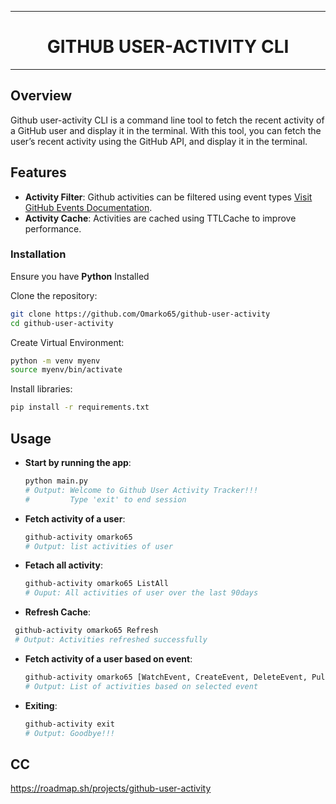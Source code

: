 

---

<div align="center">
    
  # GITHUB USER-ACTIVITY CLI

</div>
  
---

## Overview

Github user-activity CLI is a command line tool to fetch the recent activity of a GitHub user and display it in the terminal. With this tool, you can fetch the user’s recent activity using the GitHub API, and display it in the terminal.
## Features

- **Activity Filter**: Github activities can be filtered using event types [Visit GitHub Events Documentation](https://github.comhttps://docs.github.com/en/rest/using-the-rest-api/github-event-types).
- **Activity Cache**: Activities are cached using TTLCache to improve performance.

###  Installation
  Ensure you have **Python** Installed
  
  Clone the repository:
  

   ```bash
   git clone https://github.com/Omarko65/github-user-activity
   cd github-user-activity
   ```


   Create Virtual Environment:
   ```bash
   python -m venv myenv
   source myenv/bin/activate
  ```

  Install libraries:
  ```bash
  pip install -r requirements.txt
  ```

##  Usage

- **Start by running the app**:

  ```bash
  python main.py
  # Output: Welcome to Github User Activity Tracker!!!
  #         Type 'exit' to end session
  ```

- **Fetch activity of a user**:

  ```bash
  github-activity omarko65 
  # Output: list activities of user
  ```


- **Fetach all activity**:

  ```bash
  github-activity omarko65 ListAll
  # Ouput: All activities of user over the last 90days
  ```

- **Refresh Cache**:

```bash
 github-activity omarko65 Refresh
 # Output: Activities refreshed successfully
 ```

- **Fetch activity of a user based on event**:

  ```bash
  github-activity omarko65 [WatchEvent, CreateEvent, DeleteEvent, PullRequestEvent, ...]
  # Output: List of activities based on selected event
  ```

- **Exiting**:
  ```bash
  github-activity exit
  # Output: Goodbye!!!
  ```


## CC
https://roadmap.sh/projects/github-user-activity
